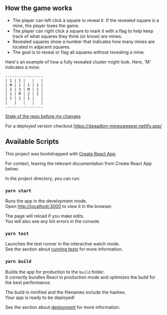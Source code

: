 
## How the game works
* The player can left click a square to reveal it. If the revealed square is a
  mine, the player loses the game.
* The player can right click a square to mark it with a flag to help keep track
  of what squares they think (or know) are mines.
* Revealed squares show a number that indicates how many mines are located in
  adjacent squares.
* The goal is to reveal or flag all squares without revealing a mine.


Here's an example of how a fully revealed cluster might look. Here, 'M'
indicates a mine:
 ```
-----------------
| 1 | 1 |   |   |
| M | 1 | 1 | 1 |
| 2 | 3 | M | 1 |
| 1 | M | 2 | 1 |
| 1 | 1 | 1 |   |
|   |   |   |   |
-----------------
```

[State of the repo before my changes](https://github.com/dagadbm/minesweeper-react-challenge/commit/b3368ca9a4a11abfdb84db013187187b3def18d6)

For a deployed version checkout https://dagadbm-minesweeper.netlify.app/

## Available Scripts

This project was bootstrapped with [Create React App](https://github.com/facebook/create-react-app).

For context, leaving the relevant documentation from Create React App below:

In the project directory, you can run:

### `yarn start`

Runs the app in the development mode.\
Open [http://localhost:3000](http://localhost:3000) to view it in the browser.

The page will reload if you make edits.\
You will also see any lint errors in the console.

### `yarn test`

Launches the test runner in the interactive watch mode.\
See the section about [running tests](https://facebook.github.io/create-react-app/docs/running-tests) for more information.

### `yarn build`

Builds the app for production to the `build` folder.\
It correctly bundles React in production mode and optimizes the build for the best performance.

The build is minified and the filenames include the hashes.\
Your app is ready to be deployed!

See the section about [deployment](https://facebook.github.io/create-react-app/docs/deployment) for more information.
